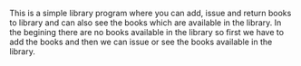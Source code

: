 This is a simple library program where you can add, issue and return books to library and can also see the books which are available in the library. In the begining there are no books available in the library so first we have to add the books and then we can issue or see the books available in the library.
